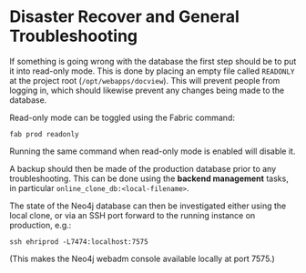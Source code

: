 Disaster Recover and General Troubleshooting
===========================================

If something is going wrong with the database the first step should be
to put it into read-only mode. This is done by placing an empty file
called `READONLY` at the project root (`/opt/webapps/docview`). This
will prevent people from logging in, which should likewise prevent any
changes being made to the database.

Read-only mode can be toggled using the Fabric command:

    fab prod readonly

Running the same command when read-only mode is enabled will disable it.

A backup should then be made of the production database prior to any
troubleshooting. This can be done using the **backend management**
tasks, in particular `online_clone_db:<local-filename>`.

The state of the Neo4j database can then be investigated either using the
local clone, or via an SSH port forward to the running instance on production,
e.g.:

    ssh ehriprod -L7474:localhost:7575

(This makes the Neo4j webadm console available locally at port 7575.)



